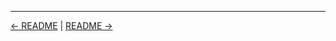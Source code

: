 

<!-- FooterStart -->
---
[← README](../01_09_global_tool_configuration/README.md) | [README →](../01_11_solution_set_up_a_jenkins_server_on_windows/README.md)
<!-- FooterEnd -->
